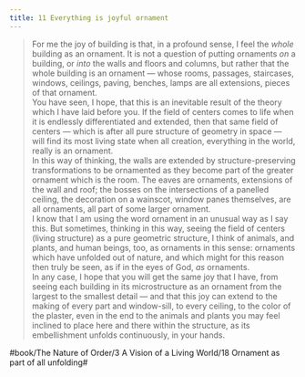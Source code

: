 ```yaml
---
title: 11 Everything is joyful ornament
---
```


> For me the joy of building is that, in a profound sense, I feel the *whole* building as an ornament. It is not a question of putting ornaments *on* a building, or *into* the walls and floors and columns, but rather that the whole building is an ornament — whose rooms, passages, staircases, windows, ceilings, paving, benches, lamps are all extensions, pieces of that ornament.  
> You have seen, I hope, that this is an inevitable result of the theory which I have laid before you. If the field of centers comes to life when it is endlessly differentiated and extended, then that same field of centers — which is after all pure structure of geometry in space — will find its most living state when all creation, everything in the world, really is an ornament.  
> In this way of thinking, the walls are extended by structure-preserving transformations to be ornamented as they become part of the greater ornament which is the room. The eaves are ornaments, extensions of the wall and roof; the bosses on the intersections of a panelled ceiling, the decoration on a wainscot, window panes themselves, are all ornaments, all part of some larger ornament.  
> I know that I am using the word ornament in an unusual way as I say this. But sometimes, thinking in this way, seeing the field of centers (living structure) as a pure geometric structure, I think of animals, and plants, and human beings, too, as ornaments in this sense: ornaments which have unfolded out of nature, and which might for this reason then truly be seen, as if in the eyes of God, *as* ornaments.  
> In any case, I hope that you will get the same joy that I have, from seeing each building in its microstructure as an ornament from the largest to the smallest detail — and that this joy can extend to the making of every part and window-sill, to every ceiling, to the color of the plaster, even in the end to the animals and plants you may feel inclined to place here and there within the structure, as its embellishment unfolds continuously, in your hands.  

#book/The Nature of Order/3 A Vision of a Living World/18 Ornament as part of all unfolding#